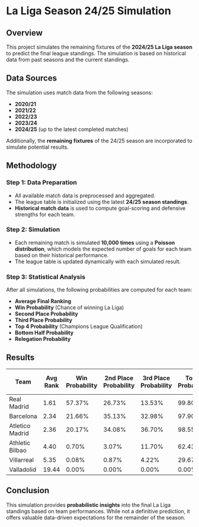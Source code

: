 # La Liga Season 24/25 Simulation

## Overview
This project simulates the remaining fixtures of the **2024/25 La Liga season** to predict the final league standings. The simulation is based on historical data from past seasons and the current standings.

## Data Sources
The simulation uses match data from the following seasons:
- **2020/21**
- **2021/22**
- **2022/23**
- **2023/24**
- **2024/25** (up to the latest completed matches)

Additionally, the **remaining fixtures** of the 24/25 season are incorporated to simulate potential results.

## Methodology
### **Step 1: Data Preparation**
- All available match data is preprocessed and aggregated.
- The league table is initialized using the latest **24/25 season standings**.
- **Historical match data** is used to compute goal-scoring and defensive strengths for each team.

### **Step 2: Simulation**
- Each remaining match is simulated **10,000 times** using a **Poisson distribution**, which models the expected number of goals for each team based on their historical performance.
- The league table is updated dynamically with each simulated result.

### **Step 3: Statistical Analysis**
After all simulations, the following probabilities are computed for each team:
- **Average Final Ranking**
- **Win Probability** (Chance of winning La Liga)
- **Second Place Probability**
- **Third Place Probability**
- **Top 4 Probability** (Champions League Qualification)
- **Bottom Half Probability**
- **Relegation Probability**

## Results

| Team            | Avg Rank | Win Probability | 2nd Place Probability | 3rd Place Probability | Top 4 Probability | Bottom Half Probability | Relegation Probability |
|----------------|---------|----------------|-----------------------|-----------------------|------------------|------------------------|-----------------------|
| Real Madrid    | 1.61    | 57.37%         | 26.73%                | 13.53%                | 99.80%           | 0.00%                   | 0.00%                 |
| Barcelona      | 2.34    | 21.66%         | 35.13%                | 32.98%                | 97.90%           | 0.00%                   | 0.00%                 |
| Atletico Madrid | 2.36   | 20.17%         | 34.08%                | 36.70%                | 98.55%           | 0.00%                   | 0.00%                 |
| Athletic Bilbao | 4.40   | 0.70%          | 3.07%                 | 11.70%                | 62.43%           | 0.14%                   | 0.00%                 |
| Villarreal     | 5.35    | 0.08%          | 0.87%                 | 4.22%                 | 29.67%           | 1.44%                   | 0.00%                 |
| Valladolid     | 19.44   | 0.00%          | 0.00%                 | 0.00%                 | 0.00%            | 99.93%                   | 93.23%                 |


## Conclusion
This simulation provides **probabilistic insights** into the final La Liga standings based on team performances. While not a definitive prediction, it offers valuable data-driven expectations for the remainder of the season.

